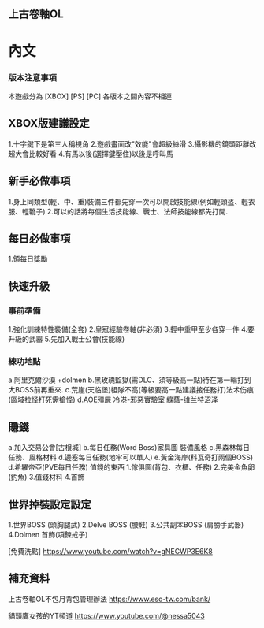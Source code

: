 ## 上古卷軸OL
# 內文
### 版本注意事項
本遊戲分為
[XBOX]
[PS]
[PC]
各版本之間內容不相連

## XBOX版建議設定
1.十字鍵下是第三人稱視角 
2.遊戲畫面改"效能"會超級絲滑 
3.攝影機的鏡頭距離改超大會比較好看 
4.有馬以後(選擇鍵壓住)以後是呼叫馬 

## 新手必做事項
1.身上同類型(輕、中、重)裝備三件都先穿一次可以開啟技能線(例如輕頭盔、輕衣服、輕靴子)
2.可以的話將每個生活技能線、戰士、法師技能線都先打開.
## 每日必做事項
1.領每日獎勵

## 快速升級
### 事前準備
1.強化訓練特性裝備(全套)
2.皇冠經驗卷軸(非必須)
3.輕中重甲至少各穿一件
4.要升級的武器
5.先加入戰士公會(技能線)
### 練功地點
a.阿里克爾沙漠 +dolmen 
b.黑玫瑰監獄(需DLC、須等級高一點)待在第一輪打到大BOSS前再重來.
c.荒崖(天临堡)組隊不高(等級要高一點建議接任務打)法术伤痕(區域拉怪打死需搶怪)
d.AOE殭屍  冷港-邪惡實驗室 綠蔭-维兰特沼泽

## 賺錢
a.加入交易公會[古根城]
b.每日任務(Word Boss)家具圖 裝備風格
c.黑森林每日任務、風格材料
d.邊塞每日任務(地牢可以單人)
e.黃金海岸(科瓦奇打兩個BOSS)
d.希羅帝亞(PVE每日任務)
值錢的東西
1.傢俱圖(背包、衣櫃、任務)
2.完美金魚卵(釣魚)
3.值錢材料
4.首飾

## 世界掉裝設定設定
1.世界BOSS (頭胸腿武)
2.Delve BOSS (腰鞋)
3.公共副本BOSS (肩膀手武器)
4.Dolmen 首飾(項鍊戒子)

[免費洗點]
https://www.youtube.com/watch?v=gNECWP3E6K8

## 補充資料
上古卷軸OL不包月背包管理辦法
https://www.eso-tw.com/bank/

貓頭鷹女孩的YT頻道
https://www.youtube.com/@nessa5043